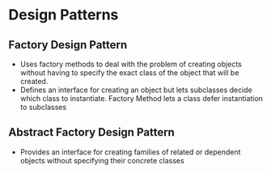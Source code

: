# Design Patterns
## Factory Design Pattern
* Uses factory methods to deal with the problem of creating objects without having to specify the exact class of the object that will be created.
* Defines an interface for creating an object but lets subclasses decide which class to instantiate. Factory Method lets a class defer instantiation to subclasses
## Abstract Factory Design Pattern
*  Provides an interface for creating families of related or dependent objects without specifying their concrete classes
